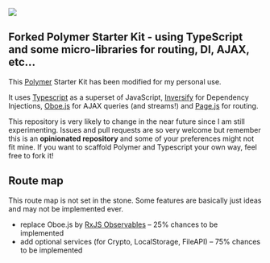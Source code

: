 ![](https://cloud.githubusercontent.com/assets/110953/7877439/6a69d03e-0590-11e5-9fac-c614246606de.png)
## Forked Polymer Starter Kit - using TypeScript and some micro-libraries for routing, DI, AJAX, etc...

This [Polymer](https://www.polymer-project.org/1.0/) Starter Kit has been modified for my personal use.

It uses [Typescript](http://www.typescriptlang.org/) as a superset of JavaScript, [Inversify](http://inversify.io/) for Dependency Injections, [Oboe.js](https://github.com/jimhigson/oboe.js) for AJAX queries (and streams!) and [Page.js](https://visionmedia.github.io/page.js/) for routing.

This repository is very likely to change in the near future since I am still experimenting. Issues and pull requests are so very welcome but remember this is an __opinionated repository__ and some of your preferences might not fit mine. If you want to scaffold Polymer and Typescript your own way, feel free to fork it!


## Route map

This route map is not set in the stone. Some features are basically just ideas and may not be implemented ever.

+ replace Oboe.js by [RxJS Observables](https://github.com/Reactive-Extensions/RxJS) – 25% chances to be implemented
+ add optional services (for Crypto, LocalStorage, FileAPI) – 75% chances to be implemented
